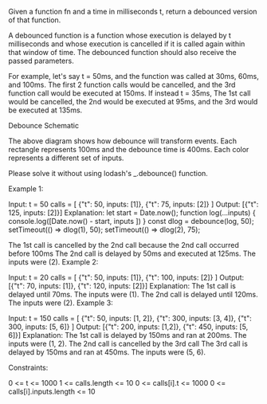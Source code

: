 Given a function fn and a time in milliseconds t, return a debounced version of that function.

A debounced function is a function whose execution is delayed by t milliseconds and whose execution is cancelled if it is called again within that window of time. The debounced function should also receive the passed parameters.

For example, let's say t = 50ms, and the function was called at 30ms, 60ms, and 100ms. The first 2 function calls would be cancelled, and the 3rd function call would be executed at 150ms. If instead t = 35ms, The 1st call would be cancelled, the 2nd would be executed at 95ms, and the 3rd would be executed at 135ms.

Debounce Schematic

The above diagram shows how debounce will transform events. Each rectangle represents 100ms and the debounce time is 400ms. Each color represents a different set of inputs.

Please solve it without using lodash's \_.debounce() function.

Example 1:

Input:
t = 50
calls = [
{"t": 50, inputs: [1]},
{"t": 75, inputs: [2]}
]
Output: [{"t": 125, inputs: [2]}]
Explanation:
let start = Date.now();
function log(...inputs) {
console.log([Date.now() - start, inputs ])
}
const dlog = debounce(log, 50);
setTimeout(() => dlog(1), 50);
setTimeout(() => dlog(2), 75);

The 1st call is cancelled by the 2nd call because the 2nd call occurred before 100ms
The 2nd call is delayed by 50ms and executed at 125ms. The inputs were (2).
Example 2:

Input:
t = 20
calls = [
{"t": 50, inputs: [1]},
{"t": 100, inputs: [2]}
]
Output: [{"t": 70, inputs: [1]}, {"t": 120, inputs: [2]}]
Explanation:
The 1st call is delayed until 70ms. The inputs were (1).
The 2nd call is delayed until 120ms. The inputs were (2).
Example 3:

Input:
t = 150
calls = [
{"t": 50, inputs: [1, 2]},
{"t": 300, inputs: [3, 4]},
{"t": 300, inputs: [5, 6]}
]
Output: [{"t": 200, inputs: [1,2]}, {"t": 450, inputs: [5, 6]}]
Explanation:
The 1st call is delayed by 150ms and ran at 200ms. The inputs were (1, 2).
The 2nd call is cancelled by the 3rd call
The 3rd call is delayed by 150ms and ran at 450ms. The inputs were (5, 6).

Constraints:

0 <= t <= 1000
1 <= calls.length <= 10
0 <= calls[i].t <= 1000
0 <= calls[i].inputs.length <= 10
